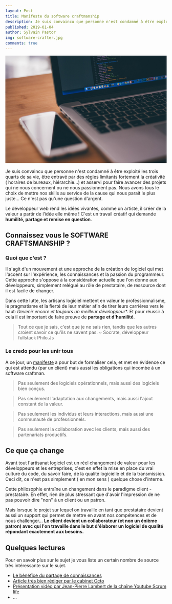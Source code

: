 ```yaml
---
layout: Post
title: Manifeste du software craftmanship
description: Je suis convaincu que personne n'est condamné à être exploité les trois quarts de sa vie, être entravé par des règles limitants fortement la créativité ( horaires de bureaux, hiérarchie...) et asservi pour faire avancé des projets qui ne nous concernent et ne nous passionnent pas.
published: 2019-01-04
author: Sylvain Pastor
img: software-crafter.jpg
comments: true
---
```

![Software craftmanship](../.vuepress/public/img/uploads/software-crafter.jpg)


Je suis convaincu que personne n'est condamné à être exploité les trois quarts de sa vie, être entravé par des règles limitants fortement la créativité ( horaires de bureaux, hiérarchie...) et asservi pour faire avancer des projets qui ne nous concernent ou ne nous passionnent pas. Nous avons tous le choix de mettre nos skills au service de la cause qui nous parait le plus juste... Ce n'est pas qu'une question d'argent.

Le développeur web rend les idées vivantes, comme un artiste, il créer de la valeur a partir de l’idée elle même ! C'est un travail créatif qui demande **humilité, partage et remise en question**.  


## Connaissez vous le **SOFTWARE CRAFTSMANSHIP** ?

### Quoi que c'est ?
Il s'agit d'un mouvement et une approche de la création de logiciel qui met l'accent sur l'expérience, les connaissances et la passion du programmeur. Cette approche s'oppose à la considération actuelle que l'on donne aux développeurs, simplement relégué au rôle de prestataire, de ressource dont il est facile de changer.

Dans cette lutte, les artisans logiciel mettent en valeur le professionnalisme, le pragmatisme et la fierté de leur métier afin de tirer leurs carrières vers le haut: *Devenir encore et toujours un meilleur développeur**. Et pour réussir à cela il est important de faire preuve de **partage et d'humilité**.

> Tout ce que je sais, c'est que je ne sais rien, tandis que les autres croient savoir ce qu'ils ne savent pas. ~ Socrate, développeur fullstack Philo.Js


### Le credo pour les unir tous
A ce jour, un [manifeste](http://manifesto.softwarecraftsmanship.org/#/fr-fr) a pour but de formaliser cela, et met en évidence ce qui est attendu (par un client) mais aussi les obligations qui incombe à un software craftman.

> Pas seulement des logiciels opérationnels, mais aussi des logiciels bien conçus.

> Pas seulement l'adaptation aux changements, mais aussi l'ajout constant de la valeur.

> Pas seulement les individus et leurs interactions, mais aussi une communauté de professionnels.

> Pas seulement la collaboration avec les clients, mais aussi des partenariats productifs.


## Ce que ça change
Avant tout l'artisanat logiciel est un réel changement de valeur pour les développeurs et les entreprises, c'est en effet la mise en place du vrai culture du code, du savoir faire, de la qualité logicielle et de la transmission. Ceci dit, ce n'est pas simplement ( en mon sens ) quelque chose d'interne.

Cette philosophie entraîne un changement dans le paradigme client - prestataire. En effet, rien de plus stressant que d'avoir l'impression de ne pas pouvoir dire "non" à un client ou un patron.

Mais lorsque le projet sur lequel on travaille en tant que prestataire devient aussi un support qui permet de mettre en avant nos compétences et de nous challenger... **Le client devient un collaborateur (et non un énième patron) avec qui l'on travaille dans le but d'élaborer un logiciel de qualité répondant exactement aux besoins.**



## Quelques lectures
Pour en savoir plus sur le sujet je vous liste un certain nombre de source très intéressante sur le sujet.

- [Le bénéfice du partage de connaissances](https://www.elium.com/fr/les-15-benefices-du-partage-de-connaissances/)
- [Article très bien rédiger par le cabinet Octo](https://blog.octo.com/software-craftsmanship-une-culture-a-transmettre/)
- [Présentation vidéo par Jean-Pierre Lambert de la chaîne Youtube Scrum life](https://www.youtube.com/watch?v=RW0-QIJttBM)
- ...
